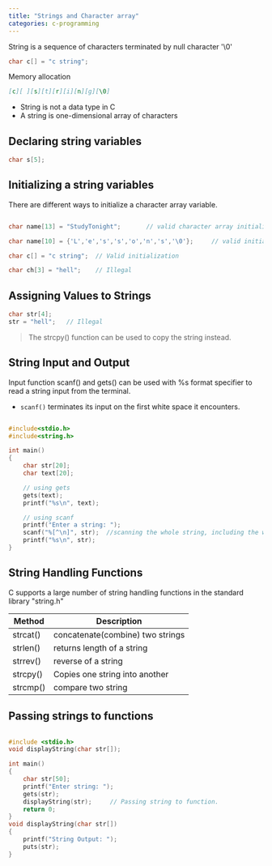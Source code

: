 ```yaml
---
title: "Strings and Character array"
categories: c-programming
---
```


String is a sequence of characters terminated by null character '\0'

```c
char c[] = "c string";
```

Memory allocation

```md
[c][ ][s][t][r][i][n][g][\0]
```

- String is not a data type in C
- A string is one-dimensional array of characters

## Declaring string variables

```c
char s[5];
```

## Initializing a string variables

There are different ways to initialize a character array variable.

```c

char name[13] = "StudyTonight";       // valid character array initialization

char name[10] = {'L','e','s','s','o','n','s','\0'};     // valid initialization

char c[] = "c string";  // Valid initialization

char ch[3] = "hell";    // Illegal

```

## Assigning Values to Strings

```c
char str[4];
str = "hell";   // Illegal
```

> The strcpy() function can be used to copy the string instead.

## String Input and Output

Input function scanf() and gets() can be used with %s format specifier to read a string input from the terminal.

- `scanf()` terminates its input on the first white space it encounters.

```c

#include<stdio.h>
#include<string.h>

int main()
{
    char str[20];
    char text[20];

    // using gets
    gets(text);
    printf("%s\n", text);

    // using scanf
    printf("Enter a string: ");
    scanf("%[^\n]", str);  //scanning the whole string, including the white spaces
    printf("%s\n", str);
}

```

## String Handling Functions

C supports a large number of string handling functions in the standard library "string.h"

| Method   | Description                      |
| -------- | -------------------------------- |
| strcat() | concatenate(combine) two strings |
| strlen() | returns length of a string       |
| strrev() | reverse of a string              |
| strcpy() | Copies one string into another   |
| strcmp() | compare two string               |

## Passing strings to functions

```c

#include <stdio.h>
void displayString(char str[]);

int main()
{
    char str[50];
    printf("Enter string: ");
    gets(str);
    displayString(str);     // Passing string to function.
    return 0;
}
void displayString(char str[])
{
    printf("String Output: ");
    puts(str);
}

```
